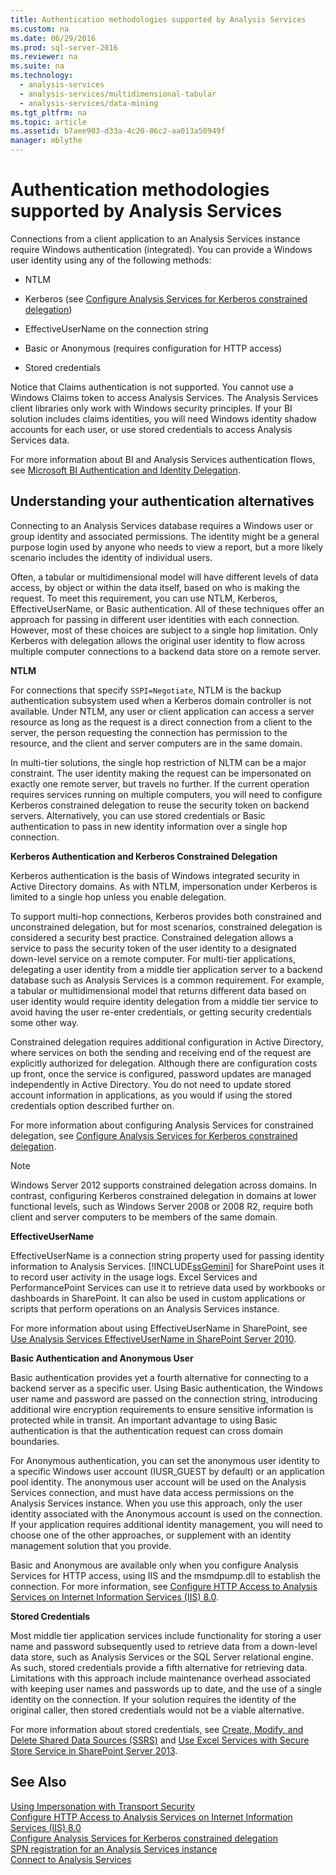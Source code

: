 ```yaml
---
title: Authentication methodologies supported by Analysis Services
ms.custom: na
ms.date: 06/29/2016
ms.prod: sql-server-2016
ms.reviewer: na
ms.suite: na
ms.technology: 
  - analysis-services
  - analysis-services/multidimensional-tabular
  - analysis-services/data-mining
ms.tgt_pltfrm: na
ms.topic: article
ms.assetid: b7aee903-d33a-4c20-86c2-aa013a50949f
manager: mblythe
---
```

# Authentication methodologies supported by Analysis Services
Connections from a client application to an Analysis Services instance require Windows authentication (integrated). You can provide a Windows user identity using any of the following methods:  
  
-   NTLM  
  
-   Kerberos (see [Configure Analysis Services for Kerberos constrained delegation](../../Topics/TopicNameNotContainA/Configure-Analysis-Services-for-Kerberos-constrained-delegation.md))  
  
-   EffectiveUserName on the connection string  
  
-   Basic or Anonymous (requires configuration for HTTP access)  
  
-   Stored credentials  
  
 Notice that Claims authentication is not supported. You cannot use a Windows Claims token to access Analysis Services. The Analysis Services client libraries only work with Windows security principles. If your BI solution includes claims identities, you will need Windows identity shadow accounts for each user, or use stored credentials to access Analysis Services data.  
  
 For more information about BI and Analysis Services authentication flows, see [Microsoft BI Authentication and Identity Delegation](http://go.microsoft.com/fwlink/?LinkID=286576).  
  
##  <a name="bkmk_auth"></a> Understanding your authentication alternatives  
 Connecting to an Analysis Services database requires a Windows user or group identity and associated permissions. The identity might be a general purpose login used by anyone who needs to view a report, but a more likely scenario includes the identity of individual users.  
  
 Often, a tabular or multidimensional model will have different levels of data access, by object or within the data itself, based on who is making the request. To meet this requirement, you can use NTLM, Kerberos, EffectiveUserName, or Basic authentication. All of these techniques offer an approach for passing in different user identities with each connection. However, most of these choices are subject to a single hop limitation. Only Kerberos with delegation allows the original user identity to flow across multiple computer connections to a backend data store on a remote server.  
  
 **NTLM**  
  
 For connections that specify `SSPI=Negotiate`, NTLM is the backup authentication subsystem used when a Kerberos domain controller is not available. Under NTLM, any user or client application can access a server resource as long as the request is a direct connection from a client to the server, the person requesting the connection has permission to the resource, and the client and server computers are in the same domain.  
  
 In multi-tier solutions, the single hop restriction of NLTM can be a major constraint. The user identity making the request can be impersonated on exactly one remote server, but travels no further. If the current operation requires services running on multiple computers, you will need to configure Kerberos constrained delegation to reuse the security token on backend servers. Alternatively, you can use stored credentials or Basic authentication to pass in new identity information over a single hop connection.  
  
 **Kerberos Authentication and Kerberos Constrained Delegation**  
  
 Kerberos authentication is the basis of Windows integrated security in Active Directory domains. As with NTLM, impersonation under Kerberos is limited to a single hop unless you enable delegation.  
  
 To support multi-hop connections, Kerberos provides both constrained and unconstrained delegation, but for most scenarios, constrained delegation is considered a security best practice. Constrained delegation allows a service to pass the security token of the user identity to a designated down-level service on a remote computer. For multi-tier applications, delegating a user identity from a middle tier application server to a backend database such as Analysis Services is a common requirement. For example, a tabular or multidimensional model that returns different data based on user identity would require identity delegation from a middle tier service to avoid having the user re-enter credentials, or getting security credentials some other way.  
  
 Constrained delegation requires additional configuration in Active Directory, where services on both the sending and receiving end of the request are explicitly authorized for delegation. Although there are configuration costs up front, once the service is configured, password updates are managed independently in Active Directory. You do not need to update stored account information in applications, as you would if using the stored credentials option described further on.  
  
 For more information about configuring Analysis Services for constrained delegation, see [Configure Analysis Services for Kerberos constrained delegation](../../Topics/TopicNameNotContainA/Configure-Analysis-Services-for-Kerberos-constrained-delegation.md).  
  
> [!NOTE]  
>  Windows Server 2012 supports constrained delegation across domains. In contrast, configuring Kerberos constrained delegation in domains at lower functional levels, such as Windows Server 2008 or 2008 R2, require both client and server computers to be members of the same domain.  
  
 **EffectiveUserName**  
  
 EffectiveUserName is a connection string property used for passing identity information to Analysis Services. [!INCLUDE[ssGemini](../../Topics/TopicNameContainA/includes/ssGemini_md.md)] for SharePoint uses it to record user activity in the usage logs. Excel Services and PerformancePoint Services can use it to retrieve data used by workbooks or dashboards in SharePoint. It can also be used in custom applications or scripts that perform operations on an Analysis Services instance.  
  
 For more information about using EffectiveUserName in SharePoint, see [Use Analysis Services EffectiveUserName in SharePoint Server 2010](http://go.microsoft.com/fwlink/?LinkId=311905).  
  
 **Basic Authentication and Anonymous User**  
  
 Basic authentication provides yet a fourth alternative for connecting to a backend server as a specific user. Using Basic authentication, the Windows user name and password are passed on the connection string, introducing additional wire encryption requirements to ensure sensitive information is protected while in transit. An important advantage to using Basic authentication is that the authentication request can cross domain boundaries.  
  
 For Anonymous authentication, you can set the anonymous user identity to a specific Windows user account (IUSR_GUEST by default) or an application pool identity. The anonymous user account will be used on the Analysis Services connection, and must have data access permissions on the Analysis Services instance. When you use this approach, only the user identity associated with the Anonymous account is used on the connection. If your application requires additional identity management, you will need to choose one of the other approaches, or supplement with an identity management solution that you provide.  
  
 Basic and Anonymous are available only when you configure Analysis Services for HTTP access, using IIS and the msmdpump.dll to establish the connection. For more information, see [Configure HTTP Access to Analysis Services on Internet Information Services (IIS) 8.0](../../Topics/TopicNameNotContainA/Configure-HTTP-Access-to-Analysis-Services-on-Internet-Information-Services--IIS--8.0.md).  
  
 **Stored Credentials**  
  
 Most middle tier application services include functionality for storing a user name and password subsequently used to retrieve data from a down-level data store, such as Analysis Services or the SQL Server relational engine. As such, stored credentials provide a fifth alternative for retrieving data. Limitations with this approach include maintenance overhead associated with keeping user names and passwords up to date, and the use of a single identity on the connection. If your solution requires the identity of the original caller, then stored credentials would not be a viable alternative.  
  
 For more information about stored credentials, see [Create, Modify, and Delete Shared Data Sources (SSRS)](../../Topics/TopicNameNotContainA/Create--Modify--and-Delete-Shared-Data-Sources--SSRS-.md) and [Use Excel Services with Secure Store Service in SharePoint Server 2013](http://go.microsoft.com/fwlink/?LinkID=309869).  
  
## See Also  
 [Using Impersonation with Transport Security](http://go.microsoft.com/fwlink/?LinkId=311727)   
 [Configure HTTP Access to Analysis Services on Internet Information Services (IIS) 8.0](../../Topics/TopicNameNotContainA/Configure-HTTP-Access-to-Analysis-Services-on-Internet-Information-Services--IIS--8.0.md)   
 [Configure Analysis Services for Kerberos constrained delegation](../../Topics/TopicNameNotContainA/Configure-Analysis-Services-for-Kerberos-constrained-delegation.md)   
 [SPN registration for an Analysis Services instance](../../Topics/TopicNameNotContainA/SPN-registration-for-an-Analysis-Services-instance.md)   
 [Connect to Analysis Services](../../Topics/TopicNameNotContainA/Connect-to-Analysis-Services.md)